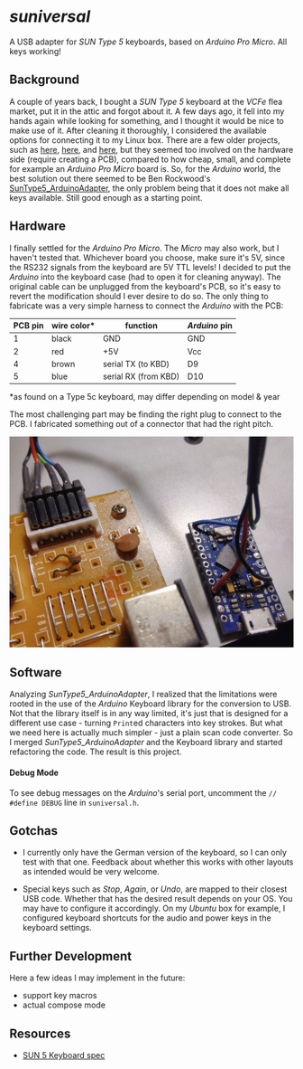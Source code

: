 
# *suniversal*

A USB adapter for *SUN Type 5* keyboards, based on *Arduino Pro Micro*. All keys working!


## Background
A couple of years back, I bought a *SUN Type 5* keyboard at the *VCFe* flea market, put it in the attic and forgot about it. A few days ago, it fell into my hands again while looking for something, and I thought it would be nice to make use of it. After cleaning it thoroughly, I considered the available options for connecting it to my Linux box. There are a few older projects, such as [here](http://ezhid.sourceforge.net/sunkbd.html), [here](http://snafu.priv.at/mystuff/sunkbd.html), and [here](http://kentie.net/article/sunkbd/), but they seemed too involved on the hardware side (require creating a PCB), compared to how cheap, small, and complete for example an *Arduino Pro Micro* board is. So, for the *Arduino* world, the best solution out there seemed to be Ben Rockwood's [SunType5_ArduinoAdapter](https://github.com/benr/SunType5_ArduinoAdapter), the only problem being that it does not make all keys available. Still good enough as a starting point.


## Hardware
I finally settled for the *Arduino Pro Micro*. The *Micro* may also work, but I haven't tested that. Whichever board you choose, make sure it's 5V, since the RS232 signals from the keyboard are 5V TTL levels! I decided to put the *Arduino* into the keyboard case (had to open it for cleaning anyway). The original cable can be unplugged from the keyboard's PCB, so it's easy to revert the modification should I ever desire to do so. The only thing to fabricate was a very simple harness to connect the *Arduino* with the PCB:

| PCB pin | wire color* | function   | *Arduino* pin  |
|---------|-------------|------------|----------------|
|     1   |    black    |   GND      |      GND       |
|     2   |    red      |   +5V      |      Vcc       |
|     4   |    brown    |  serial TX (to KBD)   | D9  |
|     5   |    blue     |  serial RX (from KBD) | D10 |

*as found on a Type 5c keyboard, may differ depending on model & year

The most challenging part may be finding the right plug to connect to the PCB. I fabricated something out of a connector that had the right pitch.

![connector](connector.jpg)


## Software

Analyzing *SunType5_ArduinoAdapter*, I realized that the limitations were rooted in the use of the *Arduino* Keyboard library for the conversion to USB. Not that the library itself is in any way limited, it's just that is designed for a different use case - turning `Print`ed characters into key strokes. But what we need here is actually much simpler - just a plain scan code converter. So I merged *SunType5_ArduinoAdapter* and the Keyboard library and started refactoring the code. The result is this project.

#### Debug Mode
To see debug messages on the *Arduino*'s serial port, uncomment the `// #define DEBUG` line in `suniversal.h`.


## Gotchas

- I currently only have the German version of the keyboard, so I can only test with that one. Feedback about whether this works with other layouts as intended would be very welcome.

- Special keys such as *Stop*, *Again*, or *Undo*, are mapped to their closest USB code. Whether that has the desired result depends on your OS. You may have to configure it accordingly. On my *Ubuntu* box for example, I configured keyboard shortcuts for the audio and power keys in the keyboard settings.


## Further Development

Here a few ideas I may implement in the future:

- support key macros
- actual compose mode


## Resources

- [SUN 5 Keyboard spec](http://sparc.org/wp-content/uploads/2014/01/KBD.pdf.gz)
